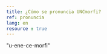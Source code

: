 ```yaml
---
title: ¿Cómo se pronuncia UNCmorfi?
ref: pronuncia
lang: en
resource : true
---
```


"u-ene-ce-morfi"